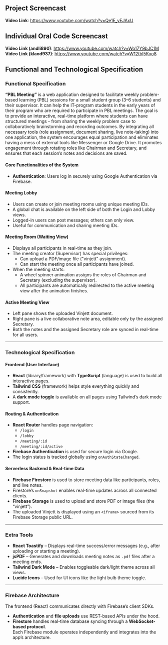 ## Project Screencast
**Video Link**: https://www.youtube.com/watch?v=Qe1E_yEJAxU 

## Individual Oral Code Screencast
**Video Link (andli890)**: https://www.youtube.com/watch?v=Wo17Y9bJC1M
**Video Link (klaod937)**: https://www.youtube.com/watch?v=W12tbI5Kxo8 

## Functional and Technological Specification

### Functional Specification

**“PBL Meeting”** is a web application designed to facilitate weekly problem-based learning (PBL) sessions for a small student group (3–6 students) and their supervisor. It can help the IT-program students in the early years of their program who are required to participate in PBL meetings.
The goal is to provide an interactive, real-time platform where students can have structured meetings  - from sharing the weekly problem case to collaboratively brainstorming and recording outcomes. By integrating all necessary tools (role assignment, document sharing, live note-taking) into one application, the system encourages equal participation and eliminates having a mess of external tools like Messenger or Google Drive. It promotes engagement through rotating roles like Chairman and Secretary, and ensures that each session’s notes and decisions are saved.

#### Core Functionalities of the System

- **Authentication**: Users log in securely using Google Authentication via Firebase.

#### Meeting Lobby

- Users can create or join meeting rooms using unique meeting IDs.
- A global chat is available on the left side of both the Login and Lobby views.
- Logged-in users can post messages; others can only view.
- Useful for communication and sharing meeting IDs.

#### Meeting Room (Waiting View)

- Displays all participants in real-time as they join.
- The meeting creator (Supervisor) has special privileges:
  - Can upload a PDF/image file ("vinjett" assignment).
  - Can start the meeting once all participants have joined.
- When the meeting starts:
  - A wheel spinner animation assigns the roles of Chairman and Secretary (excluding the supervisor).
  - All participants are automatically redirected to the active meeting view after the animation finishes.

#### Active Meeting View

- Left pane shows the uploaded Vinjett document.
- Right pane is a live collaborative note area, editable only by the assigned Secretary.
- Both the notes and the assigned Secretary role are synced in real-time for all users.

---




### Technological Specification

#### Frontend (User Interface)

- **React** (library/framework) with **TypeScript** (language) is used to build all interactive pages.
- **Tailwind CSS** (framework) helps style everything quickly and consistently.
- A **dark mode toggle** is available on all pages using Tailwind’s dark mode support.

#### Routing & Authentication

- **React Router** handles page navigation:
  - `/login`
  - `/lobby`
  - `/meeting/:id`
  - `/meeting/:id/active`
- **Firebase Authentication** is used for secure login via Google.
- The login status is tracked globally using `onAuthStateChanged`.

#### Serverless Backend & Real-time Data

- **Firebase Firestore** is used to store meeting data like participants, roles, and live notes.
- Firestore’s `onSnapshot` enables real-time updates across all connected clients.
- **Firebase Storage** is used to upload and store PDF or image files (the “vinjett”).
- The uploaded Vinjett is displayed using an `<iframe>` sourced from its Firebase Storage public URL.

---

### Extra Tools

- **React Toastify** – Displays real-time success/error messages (e.g., after uploading or starting a meeting).
- **jsPDF** – Generates and downloads meeting notes as `.pdf` files after a meeting ends.
- **Tailwind Dark Mode** – Enables toggleable dark/light theme across all views.
- **Lucide Icons** – Used for UI icons like the light bulb theme toggle.

---

### Firebase Architecture

The frontend (React) communicates directly with Firebase’s client SDKs.  
- **Authentication** and **file uploads** use REST-based APIs under the hood.  
- **Firestore** handles real-time database syncing through a **WebSocket-based protocol**.  
Each Firebase module operates independently and integrates into the app’s architecture.

